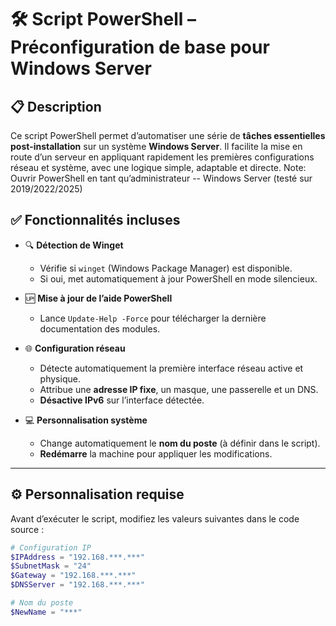 # 🛠️ Script PowerShell – Préconfiguration de base pour Windows Server

## 📋 Description

Ce script PowerShell permet d’automatiser une série de **tâches essentielles post-installation** sur un système **Windows Server**. Il facilite la mise en route d’un serveur en appliquant rapidement les premières configurations réseau et système, avec une logique simple, adaptable et directe.
Note: Ouvrir PowerShell en tant qu’administrateur
-- Windows Server (testé sur 2019/2022/2025)

## ✅ Fonctionnalités incluses

- 🔍 **Détection de Winget**
  - Vérifie si `winget` (Windows Package Manager) est disponible.
  - Si oui, met automatiquement à jour PowerShell en mode silencieux.

- 🆙 **Mise à jour de l’aide PowerShell**
  - Lance `Update-Help -Force` pour télécharger la dernière documentation des modules.

- 🌐 **Configuration réseau**
  - Détecte automatiquement la première interface réseau active et physique.
  - Attribue une **adresse IP fixe**, un masque, une passerelle et un DNS.
  - **Désactive IPv6** sur l’interface détectée.

- 💻 **Personnalisation système**
  - Change automatiquement le **nom du poste** (à définir dans le script).
  - **Redémarre** la machine pour appliquer les modifications.

---

## ⚙️ Personnalisation requise

Avant d’exécuter le script, modifiez les valeurs suivantes dans le code source :

```powershell
# Configuration IP
$IPAddress = "192.168.***.***"
$SubnetMask = "24"
$Gateway = "192.168.***.***"
$DNSServer = "192.168.***.***"

# Nom du poste
$NewName = "***"


